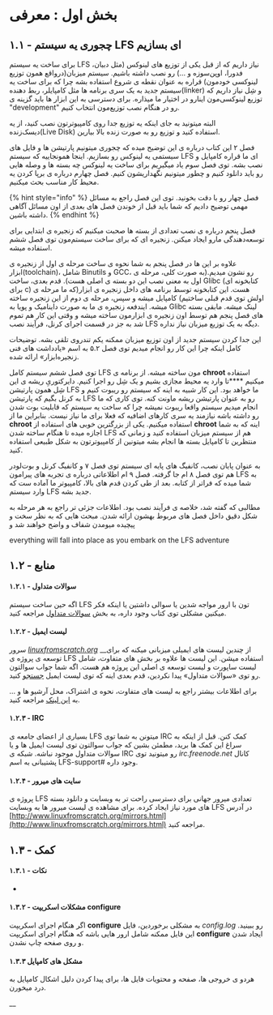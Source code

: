# بخش اول : معرفی

## ۱.۱ - چجوری یه سیستم LFS ای بسازیم

برای ساخت یه سیستم LFS نیاز داریم که از قبل یکی از توزیع های لینوکس \(مثل دبیان، فدورا، اوپن‌سوزه و ...\) رو نصب داشته باشیم. سیستم میزبان\(درواقع همون توزیع لینوکسی خودمون\) قراره به عنوان نقطه ی شروع استفاده بشه چرا که برای ساخت یه سیستم جدید به یک سری برنامه ها مثل کامپایلر، ربط دهنده\(linker\) و شِل نیاز داریم که توزیع لینوکسی‌مون اینارو در اختیار ما میذاره. برای دسترسی به این ابزار ها باید گزینه ی "development" رو در هنگام نصب توزیع‌مون انتخاب کنیم.

البته میتونید به جای اینکه یه توزیع جدا روی کامپیوترتون نصب کنید، از یه دیسک‌زنده\(Live Disk\) استفاده کنید و توزیع رو به صورت زنده بالا بیارین.

فصل ۲ این کتاب درباره ی این توضیح میده که چجوری میتونیم پارتیشن ها و فایل های سیستمی یه لینوکس رو بسازیم. اینجا همونجاییه که سیستم LFS ای ما قراره کامپایل و نصب بشه. توی فصل سوم یاد میگیریم برای ساخت یه لینوکس چه بسته ها و وصله هایی رو باید دانلود کنیم و چطور میتونیم نگهداریشون کنیم. فصل چهارم درباره ی برپا کردن یه محیط کار مناسب بحث میکنیم.

{% hint style="info" %}
فصل چهار رو با دقت بخونید. توی این فصل راجع به مسائل مهمی توضیح دادیم که شما باید قبل از خوندن فصل های بعدی از اون مسائل آگاهی داشته باشین.
{% endhint %}

فصل پنجم درباره ی نصب تعدادی از بسته ها صحبت میکنیم که زنجیره ی ابتدایی برای توسعه‌دهندگی مارو ایجاد میکنن. زنجیره ای که برای ساخت سیستم‌مون توی فصل ششم استفاده میشه.

علاوه بر این ها در فصل پنجم به شما نحوه ی ساخت مرحله ی اول از زنجیره ی ابزار\(toolchain\)، شامل Binutils و GCC، رو نشون میدیم.\(به صورت کلی، مرحله ی اول به معنی نصب این دو بسته ی اصلی هست\).  قدم بعدی، ساخت Glibc \(کتابخونه ای برای c\) هست. این کتابخونه توسط برنامه های داخل زنجیره ی ابزار\(که ما مرحله ی اولش توی قدم قبلی ساختیم\) کامپایل میشه و سپس، مرحله ی دوم از این زنجیره ساخته میشه. ایندفعه زنجیره ی ما به صورت داینامیک و پویا به Glibc لینک میشه. مابقی بسته های فصل پنجم هم توسط اون زنجیره ی ابزارمون ساخته میشه و وقتی این کار هم تموم شد به جز در قسمت اجرای کرنل، فرآیند نصب LFS  دیگه به یک توزیع میزبان نیاز نداره.

این جدا کردن سیستم جدید از اون توزیع میزبان ممکنه یکم تندروی تلقی بشه. توضیحات کامل اینکه چرا این کار رو انجام میدیم توی فصل ۵.۲ به اسم «یادداشت های فنی زنجیره‌ابزار» ارائه شده.

توی فصل ششم سیستم کامل LFS مون ساخته میشه. از برنامه ی **chroot** استفاده میکنیم ****تا وارد یه محیط مجازی بشیم و یک شِل رو اجرا کنیم. دایرکتوریِ ریشه ی این شِل همون پارتیشن LFS ما خواهد بود. این کار شبیه به اینه که سیستم رو ریبوت کنیم و به کرنل بگیم که پارتیشن LFS رو به عنوان پارتیشن ریشه ماونت کنه. توی کاری که ما انجام میدیم سیستم واقعا ریبوت نمیشه چرا که ساخت یه سیستم که قابلیت بوت شدن رو داشته باشه نیازمند یه سری کارهای اضافیه که فعلا برای ما نیاز نیست. بنابراین ما از **chroot** استفاده میکنیم. یکی از بزرگترین خوبی های  استفاده از **chroot** اینه که به شما اجازه میده تا هنگام ساخته شدن LFS هم از سیستم میزبان استفاده کنید و زمانی که منتظرین تا کامپایل بسته ها انجام بشه میتونین از کامپیوترتون به شکل طبیعی استفاده کنید.

به عنوان پایان نصب، کانفیگ های پایه ای سیستم توی فصل ۷ و کانفیگ کرنل و بوت‌لودر هم توی فصل ۸ ام جا گرفته. فصل ۹ ام اطلاعاتی درباره ی تجربه های پیرامون LFS به شما میده که فراتر از کتابه. بعد از طی کردن قدم های بالا، کامپیوتر ما آماده ست که وارد سیستم LFS جدید بشه.

مطالبی که گفته شد، خلاصه ی فرآیند نصب بود. اطلاعات جزئی تر راجع به هر مرحله به شکل دقیق داخل فصل های مربوط بهشون ارائه شدن. مبحث هایی که به نظر سخت و پیچیده میومدن شفاف و واضح خواهند شد و 

everything will fall into place as you embark on the LFS adventure

## ۱.۲ - منابع

#### ۱.۲.۱ - سوالات متداول

اگه حین ساخت سیستم LFS تون با ارور مواجه شدین یا سوالی داشتین یا اینکه فکر میکنین مشکلی توی کتاب وجود داره، به بخش [سوالات متداول](http://www.linuxfromscratch.org/faq/) مراجعه کنید.

#### ۱.۲.۲ - لیست ایمیل

سرور [_linuxfromscratch.org_](http://linuxfromscratch.org) __از چندین لیست های ایمیلی میزبانی میکنه که برای توسعه ی پروژه ی LFS استفاده میشن. این لیست ها علاوه بر بخش های متفاوت، شامل لیست ساپورت و لیست توسعه ی اصلی این پروژه هم هست. اگه شما جواب سوالتون رو توی «سوالات متداول» پیدا نکردین، قدم بعدی اینه که توی لیست ایمیل [جستجو](http://www.linuxfromscratch.org/search.html) کنید.

برای اطلاعات بیشتر راجع به لیست های متفاوت، نحوه ی اشتراک، محل آرشیو ها و ... به [این لینک](http://www.linuxfromscratch.org/mail.html) مراجعه کنید.

#### ۱.۲.۳ - IRC

بسیاری از اعضای جامعه ی LFS میتونن به شما توی IRC کمک کنن. قبل از اینکه به سراغ این کمک ها برید، مطمئن بشین که جواب سوالتون توی لیست ایمیل ها و یا سوالات متداول موجود نباشه. شبکه ی IRC رو میتونید توی  _irc.freenode.net_ کانال پشتیبانی به اسم LFS-support\# وجود داره.

#### ۱.۲.۴ - سایت های میرور

پروژه ی LFS تعدادی میرور جهانی برای دسترسی راحت تر به وبسایت و دانلود بسته های مورد نیاز ایجاد کرده. برای مشاهده ی لیست میرور ها به وبسایت LFS در آدرس [http://www.linuxfromscratch.org/mirrors.html](http://www.linuxfromscratch.org/mirrors.html) مراجعه کنید.

## ۱.۳ - کمک

#### ۱.۳.۱ - نکات

-

#### ۱.۳.۲ - مشکلات اسکریپت configure

اگر هنگام اجرای اسکریپت **configure** به مشکلی برخوردین، فایل _config.log_ رو ببینید. این فایل ممکنه شامل ارور هایی باشه که هنگام اجرای اسکریپت **configure** ایجاد شدن و روی صفحه چاپ نشدن.

#### ۱.۳.۳ مشکل های کامپایل

هردو ی خروجی ها، صفحه و محتویات فایل ها، برای پیدا کردن دلیل اشکال کامپایل به درد میخورن. 











\_\_



















